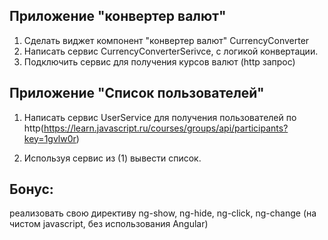 ## Приложение "конвертер валют"

1. Сделать виджет компонент "конвертер валют" CurrencyConverter
2. Написать сервис CurrencyConverterSerivce, с логикой конвертации.
3. Подключить сервис для получения курсов валют (http запрос)

## Приложение "Список пользователей"

1. Написать сервис UserService для получения пользователей по http(https://learn.javascript.ru/courses/groups/api/participants?key=1gvlw0r)

2. Используя сервис из (1) вывести список.


## Бонус:
реализовать свою директиву ng-show, ng-hide, ng-click, ng-change (на чистом javascript, без использования Angular)